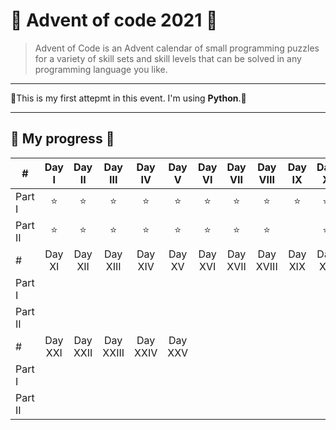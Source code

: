 # :santa: Advent of code 2021 :santa:

>Advent of Code is an Advent calendar of small programming puzzles for a variety of skill sets and skill levels that can be solved in any programming language you like.

---

:christmas_tree:This is my first attepmt in this event. I'm using **Python**.:christmas_tree:

---

## :gift: My progress :gift:

| #          |Day I|Day II|Day III|Day IV| Day V|Day VI|Day VII|Day VIII|Day IX|Day X|Day X|Day X|
| ---------- |:----:|:----:|:----:|:----:|:----:|:----:|:----:|:----:|:----:|:----:|:----:|:----:|
| Part I     | ⭐ | ⭐ | ⭐ | ⭐ | ⭐ | ⭐ | ⭐ | ⭐ | ⭐ |⭐ |⭐ |⭐ |
| Part II    | ⭐ | ⭐ | ⭐ | ⭐ | ⭐ | ⭐ | ⭐ | ⭐ |   | ⭐ |⭐ |⭐ |
| #          |Day XI|Day XII|Day XIII|Day XIV| Day XV|Day XVI|Day XVII|Day XVIII|Day XIX|Day XX|
| Part I     |  |  |  |  |  |  |  |  |  | |
| Part II    |  |  |  |  |  |  |  |  |  | |
| #          |Day XXI|Day XXII|Day XXIII|Day XXIV| Day XXV|
| Part I     |  |  |  |  |  |
| Part II    |  |  |  |  |  |
